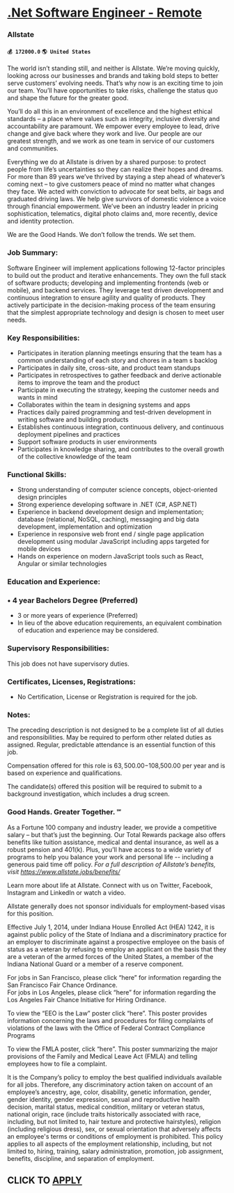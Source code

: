 # [.Net Software Engineer - Remote](https://www.remotewlb.com/apply/net-software-engineer-remote-51906)  
### Allstate  
#### `💰 172000.0` `🌎 United States`  

The world isn’t standing still, and neither is Allstate. We’re moving quickly, looking across our businesses and brands and taking bold steps to better serve customers’ evolving needs. That’s why now is an exciting time to join our team. You’ll have opportunities to take risks, challenge the status quo and shape the future for the greater good.

You’ll do all this in an environment of excellence and the highest ethical standards – a place where values such as integrity, inclusive diversity and accountability are paramount. We empower every employee to lead, drive change and give back where they work and live. Our people are our greatest strength, and we work as one team in service of our customers and communities.

Everything we do at Allstate is driven by a shared purpose: to protect people from life’s uncertainties so they can realize their hopes and dreams. For more than 89 years we’ve thrived by staying a step ahead of whatever’s coming next – to give customers peace of mind no matter what changes they face. We acted with conviction to advocate for seat belts, air bags and graduated driving laws. We help give survivors of domestic violence a voice through financial empowerment. We’ve been an industry leader in pricing sophistication, telematics, digital photo claims and, more recently, device and identity protection.

We are the Good Hands. We don’t follow the trends. We set them.

### Job Summary:

Software Engineer will implement applications following 12-factor principles to build out the product and iterative enhancements. They own the full stack of software products; developing and implementing frontends (web or mobile), and backend services. They leverage test driven development and continuous integration to ensure agility and quality of products. They actively participate in the decision-making process of the team ensuring that the simplest appropriate technology and design is chosen to meet user needs.

### Key Responsibilities:

  * Participates in iteration planning meetings ensuring that the team has a common understanding of each story and chores in a team s backlog
  * Participates in daily site, cross-site, and product team standups
  * Participates in retrospectives to gather feedback and derive actionable items to improve the team and the product
  * Participate in executing the strategy, keeping the customer needs and wants in mind
  * Collaborates within the team in designing systems and apps
  * Practices daily paired programming and test-driven development in writing software and building products
  * Establishes continuous integration, continuous delivery, and continuous deployment pipelines and practices
  * Support software products in user environments
  * Participates in knowledge sharing, and contributes to the overall growth of the collective knowledge of the team

### Functional Skills:

  * Strong understanding of computer science concepts, object-oriented design principles
  * Strong experience developing software in .NET (C#, ASP.NET)
  * Experience in backend development design and implementation; database (relational, NoSQL, caching), messaging and big data development, implementation and optimization
  * Experience in responsive web front end / single page application development using modular JavaScript including apps targeted for mobile devices
  * Hands on experience on modern JavaScript tools such as React, Angular or similar technologies

### Education and Experience:

### • 4 year Bachelors Degree (Preferred)

  * 3 or more years of experience (Preferred) 
  * In lieu of the above education requirements, an equivalent combination of education and experience may be considered. 

### Supervisory Responsibilities:

This job does not have supervisory duties.

### Certificates, Licenses, Registrations:

  * No Certification, License or Registration is required for the job. 

### Notes:

The preceding description is not designed to be a complete list of all duties and responsibilities. May be required to perform other related duties as assigned. Regular, predictable attendance is an essential function of this job.

Compensation offered for this role is $63,500.00-$108,500.00 per year and is based on experience and qualifications.

The candidate(s) offered this position will be required to submit to a background investigation, which includes a drug screen.

### Good Hands. Greater Together. ℠

As a Fortune 100 company and industry leader, we provide a competitive salary – but that’s just the beginning. Our Total Rewards package also offers benefits like tuition assistance, medical and dental insurance, as well as a robust pension and 401(k). Plus, you’ll have access to a wide variety of programs to help you balance your work and personal life -- including a generous paid time off policy. _For a full description of Allstate’s benefits, visit https://www.allstate.jobs/benefits/_

Learn more about life at Allstate. Connect with us on Twitter, Facebook, Instagram and LinkedIn or watch a video.

Allstate generally does not sponsor individuals for employment-based visas for this position.

Effective July 1, 2014, under Indiana House Enrolled Act (HEA) 1242, it is against public policy of the State of Indiana and a discriminatory practice for an employer to discriminate against a prospective employee on the basis of status as a veteran by refusing to employ an applicant on the basis that they are a veteran of the armed forces of the United States, a member of the Indiana National Guard or a member of a reserve component.

For jobs in San Francisco, please click “here” for information regarding the San Francisco Fair Chance Ordinance.  
For jobs in Los Angeles, please click “here” for information regarding the Los Angeles Fair Chance Initiative for Hiring Ordinance.

To view the “EEO is the Law” poster click “here”. This poster provides information concerning the laws and procedures for filing complaints of violations of the laws with the Office of Federal Contract Compliance Programs

To view the FMLA poster, click “here”. This poster summarizing the major provisions of the Family and Medical Leave Act (FMLA) and telling employees how to file a complaint.

It is the Company’s policy to employ the best qualified individuals available for all jobs. Therefore, any discriminatory action taken on account of an employee’s ancestry, age, color, disability, genetic information, gender, gender identity, gender expression, sexual and reproductive health decision, marital status, medical condition, military or veteran status, national origin, race (include traits historically associated with race, including, but not limited to, hair texture and protective hairstyles), religion (including religious dress), sex, or sexual orientation that adversely affects an employee's terms or conditions of employment is prohibited. This policy applies to all aspects of the employment relationship, including, but not limited to, hiring, training, salary administration, promotion, job assignment, benefits, discipline, and separation of employment.

  
## CLICK TO [APPLY](https://www.remotewlb.com/apply/net-software-engineer-remote-51906)

